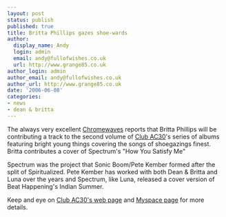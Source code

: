```yaml
---
layout: post
status: publish
published: true
title: Britta Phillips gazes shoe-wards
author:
  display_name: Andy
  login: admin
  email: andy@fullofwishes.co.uk
  url: http://www.grange85.co.uk
author_login: admin
author_email: andy@fullofwishes.co.uk
author_url: http://www.grange85.co.uk
date: '2006-06-08'
categories:
- news
- dean & britta
---
```

The always very excellent
[Chromewaves](https://web.archive.org/web/20060608+/http://www.chromewaves.net/index.php?itemid=2237) reports that
Britta Phillips will be contributing a track to the second volume of [Club
AC30](https://web.archive.org/web/20060608+/http://www.clubac30.com/)'s series of albums featuring bright young
things covering the songs of shoegazings finest. Britta contributes a cover of
Spectrum's "How You Satisfy Me"

Spectrum was the project that Sonic Boom/Pete Kember formed after the split of
Spiritualized. Pete Kember has worked with both Dean & Britta and Luna over
the years and Spectrum, like Luna, released a cover version of Beat
Happening's Indian Summer.

Keep and eye on [Club AC30's web page](https://web.archive.org/web/20060608+/http://www.clubac30.com) and [Myspace
page](https://web.archive.org/web/20060608+/http://www.myspace.com/clubac30) for more details.


